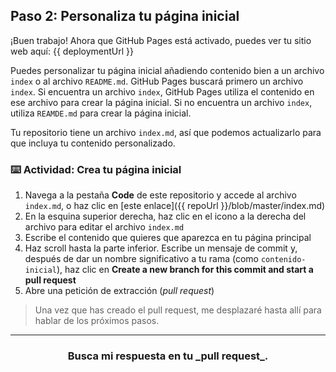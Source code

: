 ## Paso 2: Personaliza tu página inicial

¡Buen trabajo! Ahora que GitHub Pages está activado, puedes ver tu sitio web aquí: {{ deploymentUrl }}

Puedes personalizar tu página inicial añadiendo contenido bien a un archivo `index`  o al archivo `README.md`. GitHub Pages buscará primero un archivo `index`. Si encuentra un archivo `index`, GitHub Pages utiliza el contenido en ese archivo para crear la página inicial. Si no encuentra un archivo `index`, utiliza `REAMDE.md` para crear la página inicial.

Tu repositorio tiene un archivo `index.md`, así que podemos actualizarlo para que incluya tu contenido personalizado.

### :keyboard: Actividad: Crea tu página inicial

1. Navega a la pestaña **Code** de este repositorio y accede al archivo `index.md`, o haz clic en [este enlace]({{ repoUrl }}/blob/master/index.md)
2. En la esquina superior derecha, haz clic en el icono a la derecha del archivo para editar el archivo `index.md` 
3. Escribe el contenido que quieres que aparezca en tu página principal
4. Haz scroll hasta la parte inferior. Escribe un mensaje de commit y, después de dar un nombre significativo a tu rama (como `contenido-inicial`), haz clic en **Create a new branch for this commit and start a pull request**
5. Abre una petición de extracción \(_pull request_\)

> Una vez que has creado el pull request, me desplazaré hasta allí para hablar de los próximos pasos.

<hr>
<h3 align="center">Busca mi respuesta en tu _pull request_.</h3>
